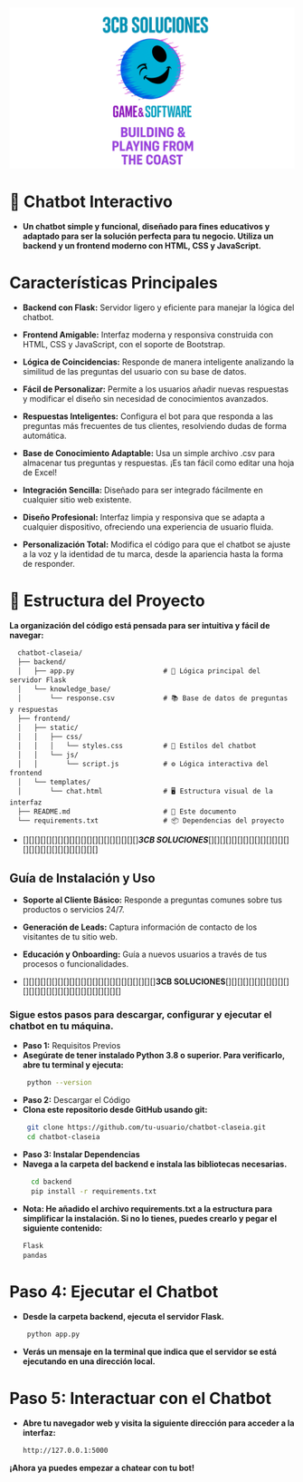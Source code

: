 ![Logo de Google](logo.png)
# 🤖 Chatbot Interactivo
- **Un chatbot simple y funcional, diseñado para fines educativos y adaptado para ser la solución perfecta para tu negocio. Utiliza un backend y un frontend moderno con HTML, CSS y JavaScript.**

# Características Principales
- **Backend con Flask:** Servidor ligero y eficiente para manejar la lógica del chatbot.

- **Frontend Amigable:** Interfaz moderna y responsiva construida con HTML, CSS y JavaScript, con el soporte de Bootstrap.

- **Lógica de Coincidencias:** Responde de manera inteligente analizando la similitud de las preguntas del usuario con su base de datos.

- **Fácil de Personalizar:** Permite a los usuarios añadir nuevas respuestas y modificar el diseño sin necesidad de conocimientos avanzados.

- **Respuestas Inteligentes:** Configura el bot para que responda a las preguntas más frecuentes de tus clientes, resolviendo dudas de forma automática.

- **Base de Conocimiento Adaptable:** Usa un simple archivo .csv para almacenar tus preguntas y respuestas. ¡Es tan fácil como editar una hoja de Excel!

- **Integración Sencilla:** Diseñado para ser integrado fácilmente en cualquier sitio web existente.

- **Diseño Profesional:** Interfaz limpia y responsiva que se adapta a cualquier dispositivo, ofreciendo una experiencia de usuario fluida.

- **Personalización Total:** Modifica el código para que el chatbot se ajuste a la voz y la identidad de tu marca, desde la apariencia hasta la forma de responder.

# 📁 Estructura del Proyecto
**La organización del código está pensada para ser intuitiva y fácil de navegar:**

<!-- - chatbot-claseia/
- ├── backend/
- │   ├── app.py                      # 🧠 Lógica principal del servidor Flask
- │   └── knowledge_base/
- │       └── response.csv            # 📚 Base de datos de preguntas y respuestas
- ├── frontend/
- │   ├── static/
- │   │   ├── css/
- │   │   │   └── styles.css          # 🎨 Estilos del chatbot
- │   │   └── js/
- │   │       └── script.js           # ⚙️ Lógica interactiva del frontend
- │   └── templates/
- │       └── chat.html               # 🖥️ Estructura visual de la interfaz
- ├── README.md                       # 📝 Este documento
- └── requirements.txt                # 📦 Dependencias del proyecto -->
      
      chatbot-claseia/
      ├── backend/
      │   ├── app.py                      # 🧠 Lógica principal del servidor Flask
      │   └── knowledge_base/
      │       └── response.csv            # 📚 Base de datos de preguntas y respuestas
      ├── frontend/
      │   ├── static/
      │   │   ├── css/
      │   │   │   └── styles.css          # 🎨 Estilos del chatbot
      │   │   └── js/
      │   │       └── script.js           # ⚙️ Lógica interactiva del frontend
      │   └── templates/
      │       └── chat.html               # 🖥️ Estructura visual de la interfaz
      ├── README.md                       # 📝 Este documento
      └── requirements.txt                # 📦 Dependencias del proyecto

- [][][][][][][][][][][][][][][][][][][][]***3CB SOLUCIONES***[][][][][][][][][][][][][][][][][][][][][][][][][][][]
## **Guía de Instalación y Uso**

- **Soporte al Cliente Básico:** Responde a preguntas comunes sobre tus productos o servicios 24/7.

- **Generación de Leads:** Captura información de contacto de los visitantes de tu sitio web.

- **Educación y Onboarding:** Guía a nuevos usuarios a través de tus procesos o funcionalidades.
- [][][][][][][][][][][][][][][][][][][][][][][]**3CB SOLUCIONES**[][][][][][][][][][][][][][][][][][][][][][][][][][][][]
### **Sigue estos pasos para descargar, configurar y ejecutar el chatbot en tu máquina.**

- **Paso 1:** Requisitos Previos
- **Asegúrate de tener instalado Python 3.8 o superior. Para verificarlo, abre tu terminal y ejecuta:**
  ```bash
   python --version

- **Paso 2:** Descargar el Código
- **Clona este repositorio desde GitHub usando git:**
    ```bash
     git clone https://github.com/tu-usuario/chatbot-claseia.git
     cd chatbot-claseia

- **Paso 3: Instalar Dependencias**
- **Navega a la carpeta del backend e instala las bibliotecas necesarias.**
   ```bash
     cd backend
     pip install -r requirements.txt

- **Nota: He añadido el archivo requirements.txt a la estructura para simplificar la instalación. Si no lo tienes, puedes crearlo y pegar el siguiente contenido:**
   ```bash
   Flask
   pandas

# **Paso 4: Ejecutar el Chatbot**
- **Desde la carpeta backend, ejecuta el servidor Flask.**
  ```bash
   python app.py

- **Verás un mensaje en la terminal que indica que el servidor se está ejecutando en una dirección local.**

# **Paso 5: Interactuar con el Chatbot**
- **Abre tu navegador web y visita la siguiente dirección para acceder a la interfaz:**
   ```bash
   http://127.0.0.1:5000

**¡Ahora ya puedes empezar a chatear con tu bot!**
